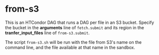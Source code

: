 # from-s3

This is an HTCondor DAG that runs a DAG per file in an S3 bucket.  Specify
the bucket in the **arguments** line of `fetch.submit` and its region in
the **tranfer_input_files** line of `from-s3.submit`.

The script `from-s3.sh` will be run with the file from S3's name on the
command line, and the file available at that name in the sandbox.
